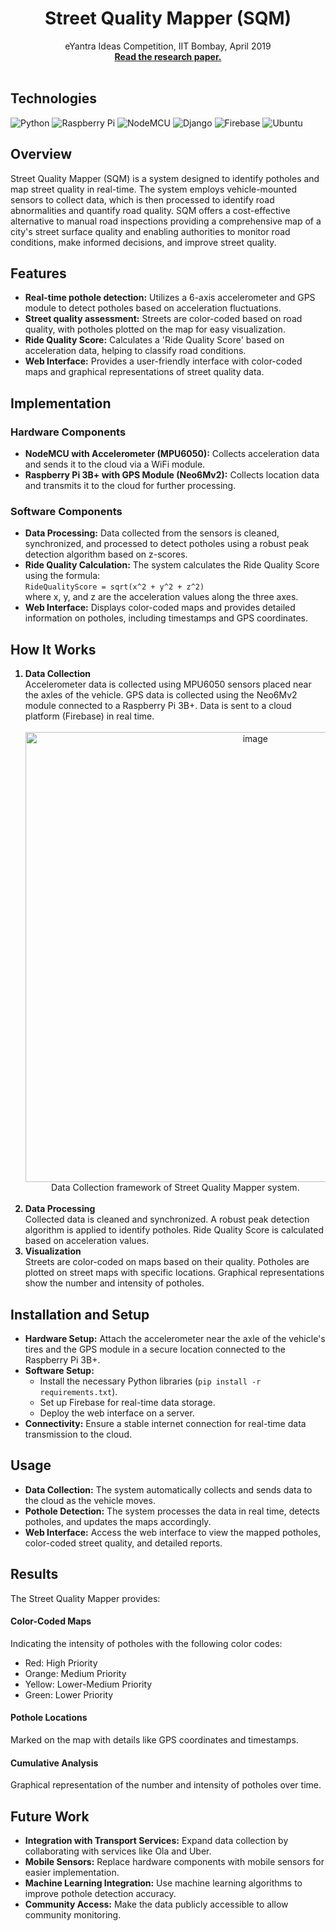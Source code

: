 <a id="readme-top"></a>

<div align="center">
  <h1 align="center">Street Quality Mapper (SQM)</h1>
  <p align="center">
    eYantra Ideas Competition, IIT Bombay, April 2019
    <br />
    <a href="https://ieeexplore.ieee.org/abstract/document/9487763"><strong>Read the research paper.</strong></a>
    <br />
    <br />
  </p>
</div>

## Technologies
![Python](https://img.shields.io/badge/Python-FFD43B?style=for-the-badge&logo=python&logoColor=blue)
![Raspberry Pi](https://img.shields.io/badge/-RaspberryPi-C51A4A?style=for-the-badge&logo=Raspberry-Pi)
![NodeMCU](https://img.shields.io/badge/NodeMCU-1957B6?style=for-the-badge)
![Django](https://img.shields.io/badge/django-%23092E20.svg?style=for-the-badge&logo=django&logoColor=white)
![Firebase](https://img.shields.io/badge/firebase-a08021?style=for-the-badge&logo=firebase&logoColor=ffcd34)
![Ubuntu](https://img.shields.io/badge/Ubuntu-E95420?style=for-the-badge&logo=ubuntu&logoColor=white)

## Overview
Street Quality Mapper (SQM) is a system designed to identify potholes and map street quality in real-time. The system employs vehicle-mounted sensors to collect data, which is then processed to identify road abnormalities and quantify road quality. SQM offers a cost-effective alternative to manual road inspections providing a comprehensive map of a city's street surface quality and enabling authorities to monitor road conditions, make informed decisions, and improve street quality.

## Features
- **Real-time pothole detection:** Utilizes a 6-axis accelerometer and GPS module to detect potholes based on acceleration fluctuations.
- **Street quality assessment:** Streets are color-coded based on road quality, with potholes plotted on the map for easy visualization.
- **Ride Quality Score:** Calculates a 'Ride Quality Score' based on acceleration data, helping to classify road conditions.
- **Web Interface:** Provides a user-friendly interface with color-coded maps and graphical representations of street quality data.

## Implementation
### Hardware Components
- **NodeMCU with Accelerometer (MPU6050):** Collects acceleration data and sends it to the cloud via a WiFi module.
- **Raspberry Pi 3B+ with GPS Module (Neo6Mv2):** Collects location data and transmits it to the cloud for further processing.

### Software Components
- **Data Processing:** Data collected from the sensors is cleaned, synchronized, and processed to detect potholes using a robust peak detection algorithm based on z-scores.
- **Ride Quality Calculation:** The system calculates the Ride Quality Score using the formula:</br>```RideQualityScore = sqrt(x^2 + y^2 + z^2)```</br>
where x, y, and z are the acceleration values along the three axes.
- **Web Interface:** Displays color-coded maps and provides detailed information on potholes, including timestamps and GPS coordinates.

## How It Works
<div>
  <ol>
    <b><li>Data Collection</li></b>
    Accelerometer data is collected using MPU6050 sensors placed near the axles of the vehicle. GPS data is collected using the Neo6Mv2 module connected to a Raspberry Pi 3B+. Data is sent to a cloud platform (Firebase) in real time.
    <div align="center">
      </br>
      <img width = "720" alt="image" src="https://github.com/user-attachments/assets/0da9034d-5e65-48f1-9ae8-c3c0d1ae1b10">
      <div>Data Collection framework of Street Quality Mapper system.</div>
    </div>
    </br>
    <b><li>Data Processing</li></b>
    Collected data is cleaned and synchronized. A robust peak detection algorithm is applied to identify potholes. Ride Quality Score is calculated based on acceleration values.
    <b><li>Visualization</li></b>
    Streets are color-coded on maps based on their quality. Potholes are plotted on street maps with specific locations. Graphical representations show the number and intensity of potholes.
  </ol>
</div>

## Installation and Setup
- **Hardware Setup:** Attach the accelerometer near the axle of the vehicle's tires and the GPS module in a secure location connected to the Raspberry Pi 3B+.
- **Software Setup:**
  - Install the necessary Python libraries (```pip install -r requirements.txt```).
  - Set up Firebase for real-time data storage.
  - Deploy the web interface on a server.
- **Connectivity:** Ensure a stable internet connection for real-time data transmission to the cloud.

## Usage
- **Data Collection:** The system automatically collects and sends data to the cloud as the vehicle moves.
- **Pothole Detection:** The system processes the data in real time, detects potholes, and updates the maps accordingly.
- **Web Interface:** Access the web interface to view the mapped potholes, color-coded street quality, and detailed reports.

## Results
The Street Quality Mapper provides:

#### Color-Coded Maps
Indicating the intensity of potholes with the following color codes:
- Red: High Priority
- Orange: Medium Priority
- Yellow: Lower-Medium Priority
- Green: Lower Priority

#### Pothole Locations
Marked on the map with details like GPS coordinates and timestamps.
#### Cumulative Analysis
Graphical representation of the number and intensity of potholes over time.


## Future Work
- **Integration with Transport Services:** Expand data collection by collaborating with services like Ola and Uber.
- **Mobile Sensors:** Replace hardware components with mobile sensors for easier implementation.
- **Machine Learning Integration:** Use machine learning algorithms to improve pothole detection accuracy.
- **Community Access:** Make the data publicly accessible to allow community monitoring.
